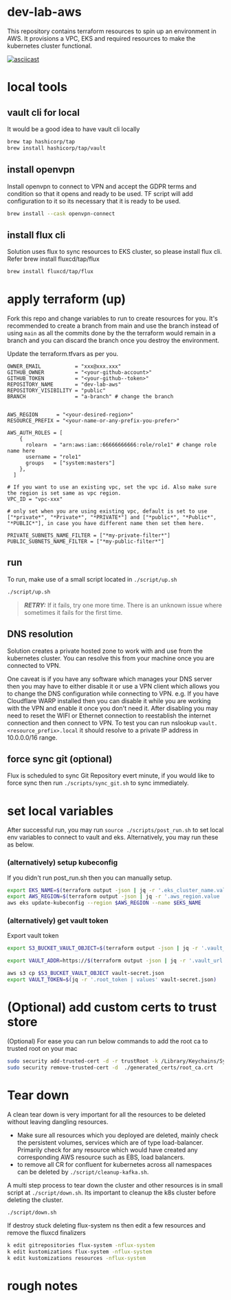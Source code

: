# dev-lab-aws

This repository contains terraform resources to spin up an environment in AWS.
It provisions a VPC, EKS and required resources to make the kubernetes cluster functional.

[![asciicast](https://asciinema.org/a/492624.svg)](https://asciinema.org/a/492624?speed=1)

# local tools

## vault cli for local

It would be a good idea to have vault cli locally

```bash
brew tap hashicorp/tap       
brew install hashicorp/tap/vault
```

## install openvpn

Install openvpn to connect to VPN and accept the GDPR terms and condition so that it opens and ready to be used. TF script will add configuration to it so its necessary that it is ready to be used.

```bash
brew install --cask openvpn-connect
```

## install flux cli

Solution uses flux to sync resources to EKS cluster, so please install flux cli. Refer brew install fluxcd/tap/flux

```bash
brew install fluxcd/tap/flux
```

# apply terraform (up)

Fork this repo and change variables to run to create resources for you. It's recommended to create a branch from main and use the branch instead of using `main` as all the commits done by the the terraform would remain in a branch and you can discard the branch once you destroy the environment.

Update the terraform.tfvars as per you.

```
OWNER_EMAIL           = "xxx@xxx.xxx"
GITHUB_OWNER          = "<your-github-account>"
GITHUB_TOKEN          = "<your-github--token>"
REPOSITORY_NAME       = "dev-lab-aws"
REPOSITORY_VISIBILITY = "public"
BRANCH                = "a-branch" # change the branch


AWS_REGION      = "<your-desired-region>"
RESOURCE_PREFIX = "<your-name-or-any-prefix-you-prefer>"

AWS_AUTH_ROLES = [
    {
      rolearn  = "arn:aws:iam::66666666666:role/role1" # change role name here
      username = "role1"
      groups   = ["system:masters"]
    },
  ]

# If you want to use an existing vpc, set the vpc id. Also make sure the region is set same as vpc region. 
VPC_ID = "vpc-xxx"

# only set when you are using existing vpc, default is set to use ["*private*", "*Private*", "*PRIVATE*"] and ["*public*", "*Public*", "*PUBLIC*"], in case you have different name then set them here. 

PRIVATE_SUBNETS_NAME_FILTER = ["*my-private-filter*"]
PUBLIC_SUBNETS_NAME_FILTER = ["*my-public-filter*"]
```

## run

To run, make use of a small script located in `./script/up.sh`

```bash
./script/up.sh
```

> **_RETRY:_** If it fails, try one more time. There is an unknown issue where sometimes it fails for the first time.

## DNS resolution

Solution creates a private hosted zone to work with and use from the kubernetes cluster. You can resolve this from your machine once you are connected to VPN.

One caveat is if you have any software which manages your DNS server then you may have to either disable it or use a VPN client which allows you to change the DNS configuration while connecting to VPN. e.g. If you have Cloudflare WARP installed then you can disable it while you are working with the VPN and enable it once you don't need it. After disabling you may need to reset the WIFI or Ethernet connection to reestablish the internet connection and then connect to VPN. To test you can run nslookup `vault.<resource_prefix>.local` it should resolve to a private IP address in 10.0.0.0/16 range.

## force sync git (optional)

Flux is scheduled to sync Git Repository evert minute, if you would like to force sync then run `./scripts/sync_git.sh` to sync immediately.

# set local variables

After successful run, you may run `source ./scripts/post_run.sh` to set local env variables to connect to vault and eks. Alternatively, you may run these as below.

### (alternatively) setup kubeconfig

If you didn't run post_run.sh then you can manually setup.

```bash
export EKS_NAME=$(terraform output -json | jq -r '.eks_cluster_name.value | values')
export AWS_REGION=$(terraform output -json | jq -r '.aws_region.value | values')
aws eks update-kubeconfig --region $AWS_REGION --name $EKS_NAME
```

### (alternatively) get vault token

Export vault token

```bash
export S3_BUCKET_VAULT_OBJECT=$(terraform output -json | jq -r '.vault_s3_bucket.value | values')

export VAULT_ADDR=https://$(terraform output -json | jq -r '.vault_url.value | values')

aws s3 cp $S3_BUCKET_VAULT_OBJECT vault-secret.json 
export VAULT_TOKEN=$(jq -r '.root_token | values' vault-secret.json)
```

# (Optional) add custom certs to trust store

(Optional) For ease you can run below commands to add the root ca to trusted root on your mac

```bash
sudo security add-trusted-cert -d -r trustRoot -k /Library/Keychains/System.keychain ./generated_certs/root_ca.crt
sudo security remove-trusted-cert -d  ./generated_certs/root_ca.crt   
```

# Tear down

A clean tear down is very important for all the resources to be deleted without leaving dangling resources.

- Make sure all resources which you deployed are deleted, mainly check the persistent volumes, services which are of type load-balancer. Primarily check for any resource which would have created any corresponding AWS resource such as EBS, load balancers.
- to remove all CR for confluent for kubernetes across all namespaces can be deleted by `./script/cleanup-kafka.sh`.

A multi step process to tear down the cluster and other resources is in small script at `./script/down.sh`. Its important to cleanup the k8s cluster before deleting the cluster.

```bash
./script/down.sh
```

If destroy stuck deleting  flux-system ns then edit a few resources and remove the fluxcd finalizers

```bash
k edit gitrepositories flux-system -nflux-system
k edit kustomizations flux-system -nflux-system
k edit kustomizations resources -nflux-system
```

# rough notes

<!-- kubectl patch deployment coredns \                       
    -n kube-system \
    --type json \
    -p='[{"op": "remove", "path": "/spec/template/metadata/annotations/eks.amazonaws.com~1compute-type"}]' -->
